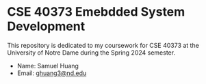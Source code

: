 # CSE 40373 Emebdded System Development

This repository is dedicated to my coursework for CSE 40373 at the University
of Notre Dame during the Spring 2024 semester.

- Name: Samuel Huang
- Email: ghuang3@nd.edu

